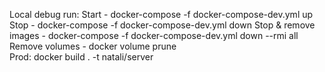 Local debug run:
Start - docker-compose -f docker-compose-dev.yml up
Stop -  docker-compose -f docker-compose-dev.yml down
Stop & remove images -  docker-compose -f docker-compose-dev.yml down --rmi all
Remove volumes - docker volume prune   
Prod:
docker build . -t natali/server